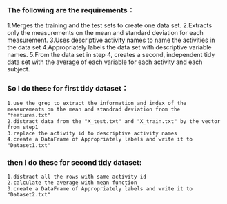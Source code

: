 ### The following are the requirements：

1.Merges the training and the test sets to create one data set.
2.Extracts only the measurements on the mean and standard deviation for each measurement.
3.Uses descriptive activity names to name the activities in the data set
4.Appropriately labels the data set with descriptive variable names.
5.From the data set in step 4, creates a second, independent tidy data set with the average of each variable for each activity and each subject.

### So I do these for  first tidy dataset：
    
    1.use the grep to extract the information and index of the measurements on the mean and standrad deviation from the "features.txt"
    2.distract data from the "X_test.txt" and "X_train.txt" by the vector from step1
    3.replace the activity id to descriptive activity names
    4.create a DataFrame of Appropriately labels and write it to "Dataset1.txt"
    
### then I do these for second tidy dataset:
    
    1.distract all the rows with same activity id 
    2.calculate the average with mean function 
    3.create a DataFrame of Appropriately labels and write it to "Dataset2.txt"
